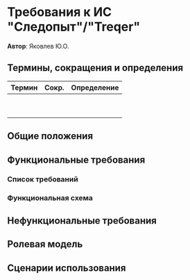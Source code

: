 # Требования к ИС "Следопыт"/"Treqer"

**Автор**: Яковлев Ю.О.

## Термины, сокращения и определения

| Термин | Сокр. | Определение |
| ------ | ----- | ----------- |
|        |       |             |
|        |       |             |
|        |       |             |
|        |       |             |
|        |       |             |
|        |       |             |
|        |       |             |
|        |       |             |
|        |       |             |

## Общие положения



## Функциональные требования



### Список требований



### Функциональная схема


## Нефункциональные требования



## Ролевая модель


## Сценарии использования

